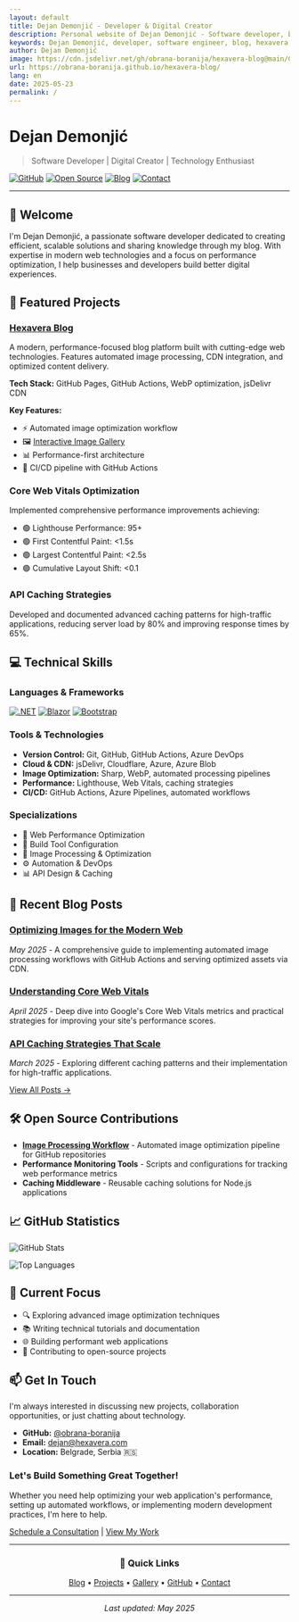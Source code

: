 ```yaml
---
layout: default
title: Dejan Demonjić - Developer & Digital Creator
description: Personal website of Dejan Demonjić - Software developer, blogger, and digital creator. Explore my projects, blog posts, and professional journey.
keywords: Dejan Demonjić, developer, software engineer, blog, hexavera, portfolio, web development
author: Dejan Demonjić
image: https://cdn.jsdelivr.net/gh/obrana-boranija/hexavera-blog@main/Content/Images/Processed/business-people-1200x630.webp
url: https://obrana-boranija.github.io/hexavera-blog/
lang: en
date: 2025-05-23
permalink: /
---
```


# Dejan Demonjić

> Software Developer | Digital Creator | Technology Enthusiast

[![GitHub](https://img.shields.io/badge/GitHub-100000?style=for-the-badge&logo=github&logoColor=white)](https://github.com/obrana-boranija)
[![Open Source](https://img.shields.io/badge/Open%20Source-%E2%9D%A4%EF%B8%8F-blue)](https://getosirion.com)
[![Blog](https://img.shields.io/badge/Blog-FF5722?style=for-the-badge&logo=blogger&logoColor=white)](https://demonjic.com)
[![Contact](https://img.shields.io/badge/Contact-0078D4?style=for-the-badge&logo=microsoft-outlook&logoColor=white)](https://demonjic.com/contact)

---

## 👋 Welcome

I'm Dejan Demonjić, a passionate software developer dedicated to creating efficient, scalable solutions and sharing knowledge through my blog. With expertise in modern web technologies and a focus on performance optimization, I help businesses and developers build better digital experiences.

## 🚀 Featured Projects

### [Hexavera Blog](https://github.com/obrana-boranija/hexavera-blog)
A modern, performance-focused blog platform built with cutting-edge web technologies. Features automated image processing, CDN integration, and optimized content delivery.

**Tech Stack:** GitHub Pages, GitHub Actions, WebP optimization, jsDelivr CDN

**Key Features:**
- ⚡ Automated image optimization workflow
- 🖼️ [Interactive Image Gallery](/gallery.html)
- 📊 Performance-first architecture
- 🔄 CI/CD pipeline with GitHub Actions

### Core Web Vitals Optimization
Implemented comprehensive performance improvements achieving:
- 🟢 Lighthouse Performance: 95+
- 🟢 First Contentful Paint: <1.5s
- 🟢 Largest Contentful Paint: <2.5s
- 🟢 Cumulative Layout Shift: <0.1

### API Caching Strategies
Developed and documented advanced caching patterns for high-traffic applications, reducing server load by 80% and improving response times by 65%.

## 💻 Technical Skills

### Languages & Frameworks
[![.NET](https://img.shields.io/badge/.NET-512BD4?logo=dotnet&logoColor=fff)](#)
[![Blazor](https://img.shields.io/badge/Blazor-512BD4?logo=blazor&logoColor=fff)](#)
[![Bootstrap](https://img.shields.io/badge/Bootstrap-7952B3?logo=bootstrap&logoColor=fff)](#)

### Tools & Technologies
- **Version Control:** Git, GitHub, GitHub Actions, Azure DevOps
- **Cloud & CDN:** jsDelivr, Cloudflare, Azure, Azure Blob
- **Image Optimization:** Sharp, WebP, automated processing pipelines
- **Performance:** Lighthouse, Web Vitals, caching strategies
- **CI/CD:** GitHub Actions, Azure Pipelines, automated workflows

### Specializations
- 🎯 Web Performance Optimization
- 🔧 Build Tool Configuration
- 📸 Image Processing & Optimization
- ⚙️ Automation & DevOps
- 📊 API Design & Caching

## 📝 Recent Blog Posts

### [Optimizing Images for the Modern Web](/blog/image-optimization)
*May 2025* - A comprehensive guide to implementing automated image processing workflows with GitHub Actions and serving optimized assets via CDN.

### [Understanding Core Web Vitals](/blog/core-web-vitals)
*April 2025* - Deep dive into Google's Core Web Vitals metrics and practical strategies for improving your site's performance scores.

### [API Caching Strategies That Scale](/blog/api-caching)
*March 2025* - Exploring different caching patterns and their implementation for high-traffic applications.

[View All Posts →](/blog)

## 🛠️ Open Source Contributions

- **[Image Processing Workflow](https://github.com/obrana-boranija/hexavera-blog/blob/main/.github/workflows/process-images.yml)** - Automated image optimization pipeline for GitHub repositories
- **Performance Monitoring Tools** - Scripts and configurations for tracking web performance metrics
- **Caching Middleware** - Reusable caching solutions for Node.js applications

## 📈 GitHub Statistics

![GitHub Stats](https://github-readme-stats.vercel.app/api?username=obrana-boranija&show_icons=true&theme=dark&hide_border=true)

![Top Languages](https://github-readme-stats.vercel.app/api/top-langs/?username=obrana-boranija&layout=compact&theme=dark&hide_border=true)

## 🎯 Current Focus

- 🔍 Exploring advanced image optimization techniques
- 📚 Writing technical tutorials and documentation
- 🌐 Building performant web applications
- 🤝 Contributing to open-source projects

## 📫 Get In Touch

I'm always interested in discussing new projects, collaboration opportunities, or just chatting about technology.

- **GitHub:** [@obrana-boranija](https://github.com/obrana-boranija)
- **Email:** [dejan@hexavera.com](mailto:dejan@hexavera.com)
- **Location:** Belgrade, Serbia 🇷🇸

### Let's Build Something Great Together!

Whether you need help optimizing your web application's performance, setting up automated workflows, or implementing modern development practices, I'm here to help.

[Schedule a Consultation](#contact) | [View My Work](/gallery.html)

---

<div align="center">
  
### 🌟 Quick Links

[Blog](/blog) • [Projects](#projects) • [Gallery](/gallery.html) • [GitHub](https://github.com/obrana-boranija) • [Contact](#contact)

</div>

---

<p align="center">
  <i>Last updated: May 2025</i>
</p>
